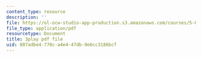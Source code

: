 ```yaml
---
content_type: resource
description: ''
file: https://ol-ocw-studio-app-production.s3.amazonaws.com/courses/5-07sc-biological-chemistry-i-fall-2013/807adbe4770ca4e447db9e6cc3186bcf_ojvz7pVVZ-o.pdf
file_type: application/pdf
resourcetype: Document
title: 3play pdf file
uid: 807adbe4-770c-a4e4-47db-9e6cc3186bcf
---
```


